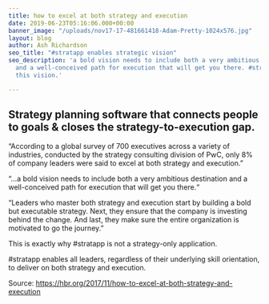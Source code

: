 ```yaml
---
title: how to excel at both strategy and execution
date: 2019-06-23T05:16:06.000+00:00
banner_image: "/uploads/nov17-17-481661418-Adam-Pretty-1024x576.jpg"
layout: blog
author: Ash Richardson
seo_title: "#stratapp enables strategic vision"
seo_description: 'a bold vision needs to include both a very ambitious destination
  and a well-conceived path for execution that will get you there. #stratapp enables
  this vision.'

---
```

## Strategy planning software that connects people to goals & closes the strategy-to-execution gap.

“According to a global survey of 700 executives across a variety of industries, conducted by the strategy consulting division of PwC, only 8% of company leaders were said to excel at both strategy and execution.”

“...a bold vision needs to include both a very ambitious destination and a well-conceived path for execution that will get you there.“

“Leaders who master both strategy and execution start by building a bold but executable strategy. Next, they ensure that the company is investing behind the change. And last, they make sure the entire organization is motivated to go the journey.”

This is exactly why #stratapp is not a strategy-only application.

\#stratapp enables all leaders, regardless of their underlying skill orientation, to deliver on both strategy and execution.

Source: https://hbr.org/2017/11/how-to-excel-at-both-strategy-and-execution